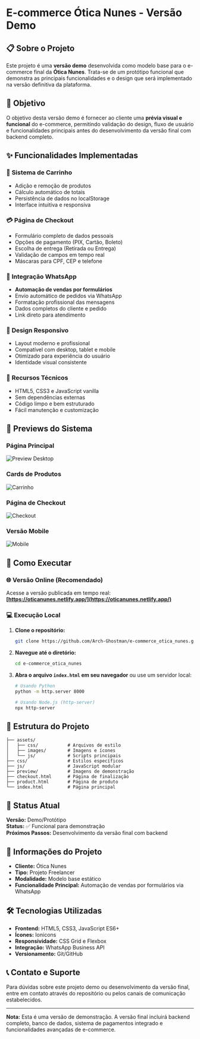 # E-commerce Ótica Nunes - Versão Demo

## 📋 Sobre o Projeto

Este projeto é uma **versão demo** desenvolvida como modelo base para o e-commerce final da **Ótica Nunes**. Trata-se de um protótipo funcional que demonstra as principais funcionalidades e o design que será implementado na versão definitiva da plataforma.

## 🎯 Objetivo

O objetivo desta versão demo é fornecer ao cliente uma **prévia visual e funcional** do e-commerce, permitindo validação do design, fluxo de usuário e funcionalidades principais antes do desenvolvimento da versão final com backend completo.

## ✨ Funcionalidades Implementadas

### 🛒 **Sistema de Carrinho**
- Adição e remoção de produtos
- Cálculo automático de totais
- Persistência de dados no localStorage
- Interface intuitiva e responsiva

### 💳 **Página de Checkout**
- Formulário completo de dados pessoais
- Opções de pagamento (PIX, Cartão, Boleto)
- Escolha de entrega (Retirada ou Entrega)
- Validação de campos em tempo real
- Máscaras para CPF, CEP e telefone

### 📱 **Integração WhatsApp**
- **Automação de vendas por formulários**
- Envio automático de pedidos via WhatsApp
- Formatação profissional das mensagens
- Dados completos do cliente e pedido
- Link direto para atendimento

### 🎨 **Design Responsivo**
- Layout moderno e profissional
- Compatível com desktop, tablet e mobile
- Otimizado para experiência do usuário
- Identidade visual consistente

### 🔧 **Recursos Técnicos**
- HTML5, CSS3 e JavaScript vanilla
- Sem dependências externas
- Código limpo e bem estruturado
- Fácil manutenção e customização

## 📸 Previews do Sistema

### Página Principal
![Preview Desktop](./preview/Captura%20de%20tela%202025-10-03%20124425.png)

### Cards de Produtos
![Carrinho](./preview/Captura%20de%20tela%202025-10-03%20124436.png)

### Página de Checkout
![Checkout](./preview/Captura%20de%20tela%202025-10-03%20124449.png)

### Versão Mobile
![Mobile](./preview/Captura%20de%20tela%202025-10-03%20130723.png)

## 🚀 Como Executar

### 🌐 **Versão Online (Recomendado)**
Acesse a versão publicada em tempo real:
**[https://oticanunes.netlify.app/](https://oticanunes.netlify.app/)**

### 💻 **Execução Local**

1. **Clone o repositório:**
   ```bash
   git clone https://github.com/Arch-Ghostman/e-commerce_otica_nunes.git
   ```

2. **Navegue até o diretório:**
   ```bash
   cd e-commerce_otica_nunes
   ```

3. **Abra o arquivo `index.html` em seu navegador** ou use um servidor local:
   ```bash
   # Usando Python
   python -m http.server 8000
   
   # Usando Node.js (http-server)
   npx http-server
   ```

## 📁 Estrutura do Projeto

```
├── assets/
│   ├── css/           # Arquivos de estilo
│   ├── images/        # Imagens e ícones
│   └── js/            # Scripts principais
├── css/               # Estilos específicos
├── js/                # JavaScript modular
├── preview/           # Imagens de demonstração
├── checkout.html      # Página de finalização
├── product.html       # Página de produto
└── index.html         # Página principal
```

## 🔄 Status Atual

**Versão:** Demo/Protótipo  
**Status:** ✅ Funcional para demonstração  
**Próximos Passos:** Desenvolvimento da versão final com backend

## 💼 Informações do Projeto

- **Cliente:** Ótica Nunes
- **Tipo:** Projeto Freelancer
- **Modalidade:** Modelo base estático
- **Funcionalidade Principal:** Automação de vendas por formulários via WhatsApp

## 🛠️ Tecnologias Utilizadas

- **Frontend:** HTML5, CSS3, JavaScript ES6+
- **Ícones:** Ionicons
- **Responsividade:** CSS Grid e Flexbox
- **Integração:** WhatsApp Business API
- **Versionamento:** Git/GitHub

## 📞 Contato e Suporte

Para dúvidas sobre este projeto demo ou desenvolvimento da versão final, entre em contato através do repositório ou pelos canais de comunicação estabelecidos.

---

**Nota:** Esta é uma versão de demonstração. A versão final incluirá backend completo, banco de dados, sistema de pagamentos integrado e funcionalidades avançadas de e-commerce.
